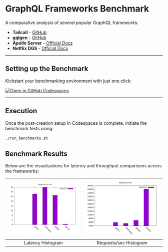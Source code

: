 
# GraphQL Frameworks Benchmark

A comparative analysis of several popular GraphQL frameworks:

- **Tailcall** - [GitHub](https://github.com/tailcallhq/tailcall)
- **gqlgen** - [GitHub](https://github.com/99designs/gqlgen)
- **Apollo Server** - [Official Docs](https://www.apollographql.com/docs/apollo-server/)
- **Netflix DGS** - [Official Docs](https://netflix.github.io/dgs/)
---
## Setting up the Benchmark

Kickstart your benchmarking environment with just one click:

[![Open in GitHub Codespaces](https://github.com/codespaces/badge.svg)](https://codespaces.new/tailcallhq/graphql-benchmarks)

---

## Execution

Once the post-creation setup in Codespaces is complete, initiate the benchmark tests using:

```bash
./run_benchmarks.sh
```

## Benchmark Results

Below are the visualizations for latency and throughput comparisons across the frameworks:

| ![Latency Histogram](assets/latency_histogram.png) | ![Requests/sec Histogram](assets/req_sec_histogram.png) |
|:--------------------------------------------:|:------------------------------------------------:|
|                 Latency Histogram             |              Requests/sec Histogram              |
